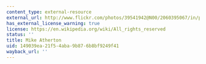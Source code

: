 ```yaml
---
content_type: external-resource
external_url: http://www.flickr.com/photos/39541942@N00/2060395067/in/photolist-4954ET-7hH89T-7hH81k-7hH5jk-ayfDtB-ayi9AA-ayi8c9-ayigpN-ayfUWM-ayieAY-ayfKqe-7hM5aj-7hM4jQ-7hM5Cb-7hM26L-7hM7Td-7hH4QM-7hM7ry-7hHa9i-7hM2W7-7hHaMK-7hH78P-7hM3HN-7hM4bo-7hH5sT-7hH5NK-7hH9zM-7hH6z4-7hM6CS-7hM4Ko-7hH8Xk-7hM5QY-7hM67L-7hM6fb-7hH6YM-7hH8yX-7hH6Dt-7hH9ER-7hM5JQ-7hM2zf-7hH9Nc-7hH95p-7hM6xf-7hH6cr-7hM2us-7hH7fc-7hM7j7-7hH7DP-7hM83s-7hM4so-7hM4Us
has_external_license_warning: true
license: https://en.wikipedia.org/wiki/All_rights_reserved
status: ''
title: Mike Atherton
uid: 149039ea-21f5-4aba-9b87-6b8bf9249f41
wayback_url: ''
---
```

